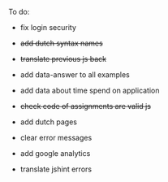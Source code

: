 To do:
- fix login security
- ~~add dutch syntax names~~
- ~~translate previous js back~~
- add data-answer to all examples
- add data about time spend on application
- ~~check code of assignments are valid js~~
- add dutch pages
- clear error messages

- add google analytics
- translate jshint errors
